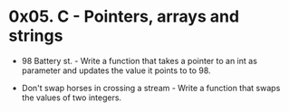 # 0x05. C - Pointers, arrays and strings

* 98 Battery st. - Write a function that takes a pointer to an int as parameter and updates the value it points to to 98.

* Don't swap horses in crossing a stream - Write a function that swaps the values of two integers.
